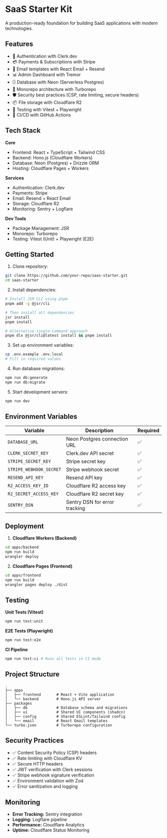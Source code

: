 # SaaS Starter Kit

A production-ready foundation for building SaaS applications with modern technologies.

## Features

- 🔐 Authentication with Clerk.dev
- 💳 Payments & Subscriptions with Stripe
- 📧 Email templates with React Email + Resend
- 📊 Admin Dashboard with Tremor
- 🗄️ Database with Neon (Serverless Postgres)
- 🧩 Monorepo architecture with Turborepo
- 🛡️ Security best practices (CSP, rate limiting, secure headers)
- 📦 File storage with Cloudflare R2
- 🧪 Testing with Vitest + Playwright
- 🚀 CI/CD with GitHub Actions

## Tech Stack

**Core**
- Frontend: React + TypeScript + Tailwind CSS
- Backend: Hono.js (Cloudflare Workers)
- Database: Neon (Postgres) + Drizzle ORM
- Hosting: Cloudflare Pages + Workers

**Services**
- Authentication: Clerk.dev
- Payments: Stripe
- Email: Resend + React Email
- Storage: Cloudflare R2
- Monitoring: Sentry + Logflare

**Dev Tools**
- Package Management: JSR
- Monorepo: Turborepo
- Testing: Vitest (Unit) + Playwright (E2E)

## Getting Started

1. Clone repository:
```bash
git clone https://github.com/your-repo/saas-starter.git
cd saas-starter
```

2. Install dependencies:
```bash
# Install JSR CLI using pnpm
pnpm add -g @jsr/cli

# Then install all dependencies
jsr install
pnpm install

# Alternative single-command approach
pnpm dlx @jsr/cli@latest install && pnpm install
```

3. Set up environment variables:
```bash
cp .env.example .env.local
# Fill in required values
```

4. Run database migrations:
```bash
npm run db:generate
npm run db:migrate
```

5. Start development servers:
```bash
npm run dev
```

## Environment Variables

| Variable                     | Description                     | Required |
|------------------------------|---------------------------------|----------|
| `DATABASE_URL`               | Neon Postgres connection URL    | ✅       |
| `CLERK_SECRET_KEY`           | Clerk.dev API secret            | ✅       |
| `STRIPE_SECRET_KEY`          | Stripe secret key               | ✅       |
| `STRIPE_WEBHOOK_SECRET`      | Stripe webhook secret           | ✅       |
| `RESEND_API_KEY`             | Resend API key                  | ✅       |
| `R2_ACCESS_KEY_ID`           | Cloudflare R2 access key        | ✅       |
| `R2_SECRET_ACCESS_KEY`       | Cloudflare R2 secret key        | ✅       |
| `SENTRY_DSN`                 | Sentry DSN for error tracking   | ✅       |

## Deployment

1. **Cloudflare Workers (Backend)**
```bash
cd apps/backend
npm run build
wrangler deploy
```

2. **Cloudflare Pages (Frontend)**
```bash
cd apps/frontend
npm run build
wrangler pages deploy ./dist
```

## Testing

**Unit Tests (Vitest)**
```bash
npm run test:unit
```

**E2E Tests (Playwright)**
```bash
npm run test:e2e
```

**CI Pipeline**
```bash
npm run test:ci # Runs all tests in CI mode
```

## Project Structure

```
.
├── apps
│   ├── frontend       # React + Vite application
│   └── backend        # Hono.js API server
├── packages
│   ├── db             # Database schema and migrations
│   ├── ui             # Shared UI components (shadcn)
│   ├── config         # Shared ESLint/Tailwind config
│   └── email          # React Email templates
└── turbo.json         # Turborepo configuration
```

## Security Practices

- ✅ Content Security Policy (CSP) headers
- ✅ Rate limiting with Cloudflare KV
- ✅ Secure HTTP headers
- ✅ JWT verification with Clerk sessions
- ✅ Stripe webhook signature verification
- ✅ Environment validation with Zod
- ✅ Error sanitization and logging

## Monitoring

- **Error Tracking:** Sentry integration
- **Logging:** Logflare pipeline
- **Performance:** Cloudflare Analytics
- **Uptime:** Cloudflare Status Monitoring